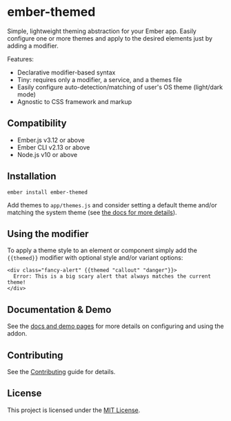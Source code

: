 ember-themed
==============================================================================

Simple, lightweight theming abstraction for your Ember app. Easily configure one or more themes and apply to the desired elements just by adding a modifier.

Features:

- Declarative modifier-based syntax
- Tiny: requires only a modifier, a service, and a themes file
- Easily configure auto-detection/matching of user's OS theme (light/dark mode)
- Agnostic to CSS framework and markup 

Compatibility
------------------------------------------------------------------------------

* Ember.js v3.12 or above
* Ember CLI v2.13 or above
* Node.js v10 or above


Installation
------------------------------------------------------------------------------

```
ember install ember-themed
```

Add themes to `app/themes.js` and consider setting a default theme and/or matching the system theme (see [the docs for more details](https://dknutsen.github.io/ember-themed)).


Using the modifier
------------------------------------------------------------------------------

To apply a theme style to an element or component simply add the `{{themed}}` modifier with optional style and/or variant options:
```
<div class="fancy-alert" {{themed "callout" "danger"}}>
  Error: This is a big scary alert that always matches the current theme!
</div>
```


Documentation & Demo
------------------------------------------------------------------------------

See the [docs and demo pages](https://dknutsen.github.io/ember-themed) for more details on configuring and using the addon.


Contributing
------------------------------------------------------------------------------

See the [Contributing](CONTRIBUTING.md) guide for details.


License
------------------------------------------------------------------------------

This project is licensed under the [MIT License](LICENSE.md).
